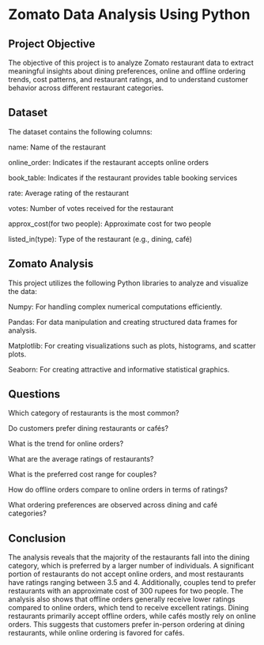 # Zomato Data Analysis Using Python
## Project Objective
The objective of this project is to analyze Zomato restaurant data to extract meaningful insights about dining preferences, online and offline ordering trends, cost patterns, and restaurant ratings, and to understand customer behavior across different restaurant categories.
## Dataset
The dataset contains the following columns:

name: Name of the restaurant

online_order: Indicates if the restaurant accepts online orders

book_table: Indicates if the restaurant provides table booking services

rate: Average rating of the restaurant

votes: Number of votes received for the restaurant

approx_cost(for two people): Approximate cost for two people

listed_in(type): Type of the restaurant (e.g., dining, café)
## Zomato Analysis
This project utilizes the following Python libraries to analyze and visualize the data:

Numpy: For handling complex numerical computations efficiently.

Pandas: For data manipulation and creating structured data frames for analysis.

Matplotlib: For creating visualizations such as plots, histograms, and scatter plots.

Seaborn: For creating attractive and informative statistical graphics.
## Questions
Which category of restaurants is the most common?

Do customers prefer dining restaurants or cafés?

What is the trend for online orders?

What are the average ratings of restaurants?

What is the preferred cost range for couples?

How do offline orders compare to online orders in terms of ratings?

What ordering preferences are observed across dining and café categories?
## Conclusion
The analysis reveals that the majority of the restaurants fall into the dining category, which is preferred by a larger number of individuals. A significant portion of restaurants do not accept online orders, and most restaurants have ratings ranging between 3.5 and 4. Additionally, couples tend to prefer restaurants with an approximate cost of 300 rupees for two people. The analysis also shows that offline orders generally receive lower ratings compared to online orders, which tend to receive excellent ratings. Dining restaurants primarily accept offline orders, while cafés mostly rely on online orders. This suggests that customers prefer in-person ordering at dining restaurants, while online ordering is favored for cafés.
